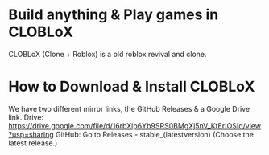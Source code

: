 # Build anything & Play games in CLOBLoX
CLOBLoX (Clone + Roblox) is a old roblox revival and clone.

# How to Download & Install CLOBLoX
We have two different mirror links, the GitHub Releases & a Google Drive link.
Drive: https://drive.google.com/file/d/16rbXlp6Yb9SRS0BMgXj5nV_KtErIOSId/view?usp=sharing
GitHub: Go to Releases - stable_(latestversion) (Choose the latest release.)
